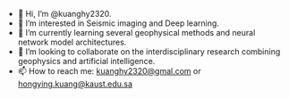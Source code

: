 - 👋 Hi, I’m @kuanghy2320.
- 👀 I’m interested in Seismic imaging and Deep learning.
- 🌱 I’m currently learning several geophysical methods and neural network model architectures.
- 💞️ I’m looking to collaborate on the interdisciplinary research combining geophysics and artificial intelligence.
- 📫 How to reach me: kuanghy2320@gmal.com or hongying.kuang@kaust.edu.sa

<!---
kuanghy2320/kuanghy2320 is a ✨ special ✨ repository because its `README.md` (this file) appears on your GitHub profile.
You can click the Preview link to take a look at your changes.
--->
